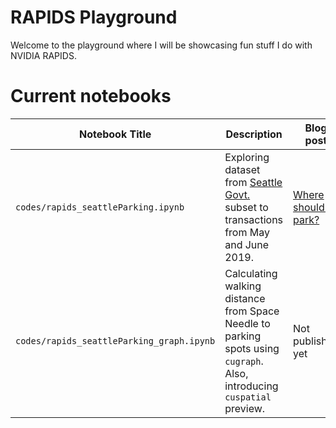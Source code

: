 # RAPIDS Playground

Welcome to the playground where I will be showcasing fun stuff I do with NVIDIA RAPIDS.

# Current notebooks
|   Notebook Title         | Description    | Blog post |
|------------------------|-------------------------------------------------------------------------------------------------------------------------------------------------------------------------------------------------------------------------------|-----------------------------------------------------|
| `codes/rapids_seattleParking.ipynb` | Exploring dataset from [Seattle Govt.](https://data.seattle.gov/Transportation/2019-Paid-Parking-Occupancy-Year-to-date-/qktt-2bsy) subset to transactions from May and June 2019. | [Where should I park?](https://towardsdatascience.com/where-should-i-park-29e8da95265a) |
| `codes/rapids_seattleParking_graph.ipynb` | Calculating walking distance from Space Needle to parking spots using `cugraph`. Also, introducing `cuspatial` preview. | Not published yet |

